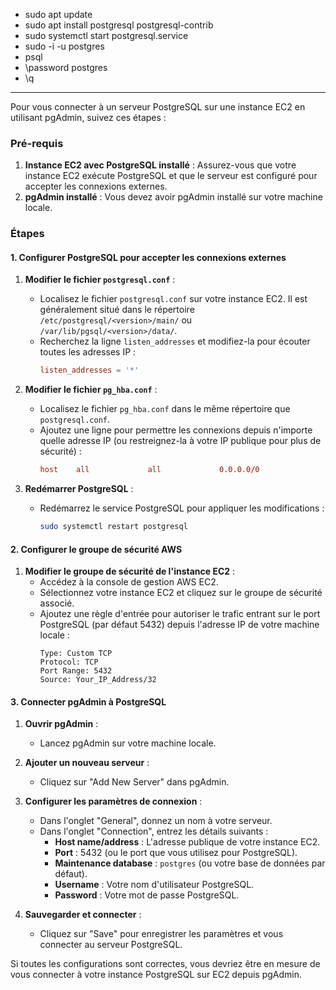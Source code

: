 - sudo apt update
- sudo apt install postgresql postgresql-contrib
- sudo systemctl start postgresql.service
- sudo -i -u postgres
- psql
- \password postgres
- \q


---

Pour vous connecter à un serveur PostgreSQL sur une instance EC2 en utilisant pgAdmin, suivez ces étapes :

### Pré-requis

1. **Instance EC2 avec PostgreSQL installé** : Assurez-vous que votre instance EC2 exécute PostgreSQL et que le serveur est configuré pour accepter les connexions externes.
2. **pgAdmin installé** : Vous devez avoir pgAdmin installé sur votre machine locale.

### Étapes

#### 1. Configurer PostgreSQL pour accepter les connexions externes

1. **Modifier le fichier `postgresql.conf`** :
    - Localisez le fichier `postgresql.conf` sur votre instance EC2. Il est généralement situé dans le répertoire `/etc/postgresql/<version>/main/` ou `/var/lib/pgsql/<version>/data/`.
    - Recherchez la ligne `listen_addresses` et modifiez-la pour écouter toutes les adresses IP :
      ```conf
      listen_addresses = '*'
      ```

2. **Modifier le fichier `pg_hba.conf`** :
    - Localisez le fichier `pg_hba.conf` dans le même répertoire que `postgresql.conf`.
    - Ajoutez une ligne pour permettre les connexions depuis n'importe quelle adresse IP (ou restreignez-la à votre IP publique pour plus de sécurité) :
      ```conf
      host    all             all             0.0.0.0/0               md5
      ```

3. **Redémarrer PostgreSQL** :
    - Redémarrez le service PostgreSQL pour appliquer les modifications :
      ```sh
      sudo systemctl restart postgresql
      ```

#### 2. Configurer le groupe de sécurité AWS

1. **Modifier le groupe de sécurité de l'instance EC2** :
    - Accédez à la console de gestion AWS EC2.
    - Sélectionnez votre instance EC2 et cliquez sur le groupe de sécurité associé.
    - Ajoutez une règle d'entrée pour autoriser le trafic entrant sur le port PostgreSQL (par défaut 5432) depuis l'adresse IP de votre machine locale :
      ```plaintext
      Type: Custom TCP
      Protocol: TCP
      Port Range: 5432
      Source: Your_IP_Address/32
      ```

#### 3. Connecter pgAdmin à PostgreSQL

1. **Ouvrir pgAdmin** :
    - Lancez pgAdmin sur votre machine locale.

2. **Ajouter un nouveau serveur** :
    - Cliquez sur "Add New Server" dans pgAdmin.

3. **Configurer les paramètres de connexion** :
    - Dans l'onglet "General", donnez un nom à votre serveur.
    - Dans l'onglet "Connection", entrez les détails suivants :
      - **Host name/address** : L'adresse publique de votre instance EC2.
      - **Port** : 5432 (ou le port que vous utilisez pour PostgreSQL).
      - **Maintenance database** : `postgres` (ou votre base de données par défaut).
      - **Username** : Votre nom d'utilisateur PostgreSQL.
      - **Password** : Votre mot de passe PostgreSQL.

4. **Sauvegarder et connecter** :
    - Cliquez sur "Save" pour enregistrer les paramètres et vous connecter au serveur PostgreSQL.

Si toutes les configurations sont correctes, vous devriez être en mesure de vous connecter à votre instance PostgreSQL sur EC2 depuis pgAdmin.

